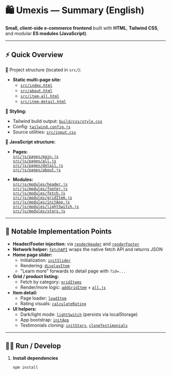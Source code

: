 # 🛍️ Umexis — Summary (English)

**Small, client-side e-commerce frontend** built with **HTML**, **Tailwind CSS**, and modular **ES modules (JavaScript)**.

---

## ⚡ Quick Overview

📁 Project structure (located in `src/`):

- **Static multi-page site:**
  - [`src/index.html`](src/index.html)
  - [`src/about.html`](src/about.html)
  - [`src/item-all.html`](src/item-all.html)
  - [`src/item-detail.html`](src/item-detail.html)

🧩 **Styling:**
- Tailwind build output: [`build/css/style.css`](build/css/style.css)
- Config: [`tailwind.config.js`](tailwind.config.js)
- Source utilities: [`src/input.css`](src/input.css)

🧠 **JavaScript structure:**

- **Pages:**  
  [`src/js/pages/main.js`](src/js/pages/main.js)  
  [`src/js/pages/all.js`](src/js/pages/all.js)  
  [`src/js/pages/detail.js`](src/js/pages/detail.js)  
  [`src/js/pages/about.js`](src/js/pages/about.js)

- **Modules:**  
  [`src/js/modules/header.js`](src/js/modules/header.js)  
  [`src/js/modules/footer.js`](src/js/modules/footer.js)  
  [`src/js/modules/fetch.js`](src/js/modules/fetch.js)  
  [`src/js/modules/gridItem.js`](src/js/modules/gridItem.js)  
  [`src/js/modules/initApp.js`](src/js/modules/initApp.js)  
  [`src/js/modules/lightSwitch.js`](src/js/modules/lightSwitch.js)  
  [`src/js/modules/stars.js`](src/js/modules/stars.js)

---

## 🧩 Notable Implementation Points

- **Header/Footer injection:** via [`renderHeader`](src/js/modules/header.js) and [`renderFooter`](src/js/modules/footer.js)  
- **Network helper:** [`fetchAPI`](src/js/modules/fetch.js) wraps the native fetch API and returns JSON  
- **Home page slider:**  
  - Initialization: [`initSlider`](src/js/pages/main.js)  
  - Rendering: [`displayItem`](src/js/pages/main.js)  
  - "Learn more" forwards to detail page with `?id=...`
- **Grid / product listing:**  
  - Fetch by category: [`gridItems`](src/js/modules/gridItem.js)  
  - Render/more logic: [`addGridItem`](src/js/modules/gridItem.js) + [`all.js`](src/js/pages/all.js)
- **Item detail:**  
  - Page loader: [`loadItem`](src/js/pages/detail.js)  
  - Rating visuals: [`calculateRating`](src/js/modules/stars.js)
- **UI helpers:**  
  - Dark/light mode: [`lightSwitch`](src/js/modules/lightSwitch.js) (persists via localStorage)  
  - App bootstrap: [`initApp`](src/js/modules/initApp.js)  
  - Testimonials cloning: [`initStars`](src/js/pages/main.js), [`cloneTestimonials`](src/js/pages/main.js)

---

## 🧑‍💻 Run / Develop

1. **Install dependencies**
   ```bash
   npm install
